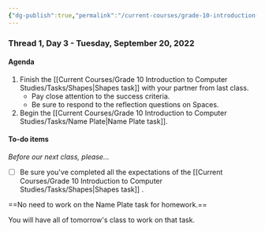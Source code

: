 ```yaml
---
{"dg-publish":true,"permalink":"/current-courses/grade-10-introduction-to-computer-studies/section-1/thread-1/day-3/","dgHomeLink":false}
---
```


### Thread 1, Day 3 - Tuesday, September 20, 2022
#### Agenda
1. Finish the [[Current Courses/Grade 10 Introduction to Computer Studies/Tasks/Shapes\|Shapes task]] with your partner from last class.
	- Pay close attention to the success criteria.
	- Be sure to respond to the reflection questions on Spaces.
2. Begin the [[Current Courses/Grade 10 Introduction to Computer Studies/Tasks/Name Plate\|Name Plate task]].

#### To-do items
*Before our next class, please...*

- [ ] Be sure you've completed all the expectations of the [[Current Courses/Grade 10 Introduction to Computer Studies/Tasks/Shapes\|Shapes task]] .

==No need to work on the Name Plate task for homework.==

You will have all of tomorrow's class to work on that task.